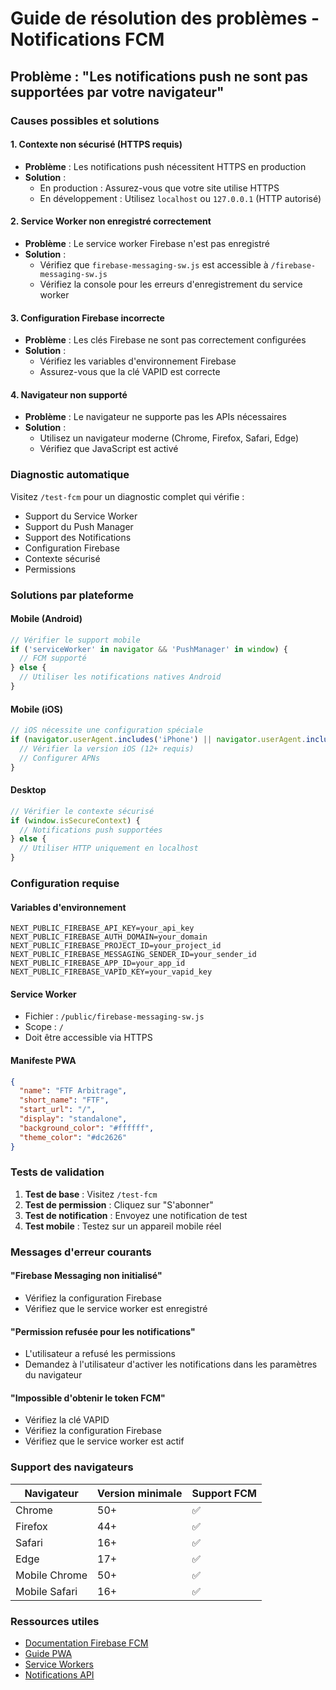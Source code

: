 # Guide de résolution des problèmes - Notifications FCM

## Problème : "Les notifications push ne sont pas supportées par votre navigateur"

### Causes possibles et solutions

#### 1. **Contexte non sécurisé (HTTPS requis)**
- **Problème** : Les notifications push nécessitent HTTPS en production
- **Solution** : 
  - En production : Assurez-vous que votre site utilise HTTPS
  - En développement : Utilisez `localhost` ou `127.0.0.1` (HTTP autorisé)

#### 2. **Service Worker non enregistré correctement**
- **Problème** : Le service worker Firebase n'est pas enregistré
- **Solution** : 
  - Vérifiez que `firebase-messaging-sw.js` est accessible à `/firebase-messaging-sw.js`
  - Vérifiez la console pour les erreurs d'enregistrement du service worker

#### 3. **Configuration Firebase incorrecte**
- **Problème** : Les clés Firebase ne sont pas correctement configurées
- **Solution** :
  - Vérifiez les variables d'environnement Firebase
  - Assurez-vous que la clé VAPID est correcte

#### 4. **Navigateur non supporté**
- **Problème** : Le navigateur ne supporte pas les APIs nécessaires
- **Solution** :
  - Utilisez un navigateur moderne (Chrome, Firefox, Safari, Edge)
  - Vérifiez que JavaScript est activé

### Diagnostic automatique

Visitez `/test-fcm` pour un diagnostic complet qui vérifie :
- Support du Service Worker
- Support du Push Manager
- Support des Notifications
- Configuration Firebase
- Contexte sécurisé
- Permissions

### Solutions par plateforme

#### **Mobile (Android)**
```javascript
// Vérifier le support mobile
if ('serviceWorker' in navigator && 'PushManager' in window) {
  // FCM supporté
} else {
  // Utiliser les notifications natives Android
}
```

#### **Mobile (iOS)**
```javascript
// iOS nécessite une configuration spéciale
if (navigator.userAgent.includes('iPhone') || navigator.userAgent.includes('iPad')) {
  // Vérifier la version iOS (12+ requis)
  // Configurer APNs
}
```

#### **Desktop**
```javascript
// Vérifier le contexte sécurisé
if (window.isSecureContext) {
  // Notifications push supportées
} else {
  // Utiliser HTTP uniquement en localhost
}
```

### Configuration requise

#### **Variables d'environnement**
```env
NEXT_PUBLIC_FIREBASE_API_KEY=your_api_key
NEXT_PUBLIC_FIREBASE_AUTH_DOMAIN=your_domain
NEXT_PUBLIC_FIREBASE_PROJECT_ID=your_project_id
NEXT_PUBLIC_FIREBASE_MESSAGING_SENDER_ID=your_sender_id
NEXT_PUBLIC_FIREBASE_APP_ID=your_app_id
NEXT_PUBLIC_FIREBASE_VAPID_KEY=your_vapid_key
```

#### **Service Worker**
- Fichier : `/public/firebase-messaging-sw.js`
- Scope : `/`
- Doit être accessible via HTTPS

#### **Manifeste PWA**
```json
{
  "name": "FTF Arbitrage",
  "short_name": "FTF",
  "start_url": "/",
  "display": "standalone",
  "background_color": "#ffffff",
  "theme_color": "#dc2626"
}
```

### Tests de validation

1. **Test de base** : Visitez `/test-fcm`
2. **Test de permission** : Cliquez sur "S'abonner"
3. **Test de notification** : Envoyez une notification de test
4. **Test mobile** : Testez sur un appareil mobile réel

### Messages d'erreur courants

#### "Firebase Messaging non initialisé"
- Vérifiez la configuration Firebase
- Vérifiez que le service worker est enregistré

#### "Permission refusée pour les notifications"
- L'utilisateur a refusé les permissions
- Demandez à l'utilisateur d'activer les notifications dans les paramètres du navigateur

#### "Impossible d'obtenir le token FCM"
- Vérifiez la clé VAPID
- Vérifiez la configuration Firebase
- Vérifiez que le service worker est actif

### Support des navigateurs

| Navigateur | Version minimale | Support FCM |
|------------|------------------|-------------|
| Chrome     | 50+              | ✅          |
| Firefox    | 44+              | ✅          |
| Safari     | 16+              | ✅          |
| Edge       | 17+              | ✅          |
| Mobile Chrome | 50+          | ✅          |
| Mobile Safari | 16+           | ✅          |

### Ressources utiles

- [Documentation Firebase FCM](https://firebase.google.com/docs/cloud-messaging)
- [Guide PWA](https://web.dev/progressive-web-apps/)
- [Service Workers](https://developer.mozilla.org/en-US/docs/Web/API/Service_Worker_API)
- [Notifications API](https://developer.mozilla.org/en-US/docs/Web/API/Notifications_API)
